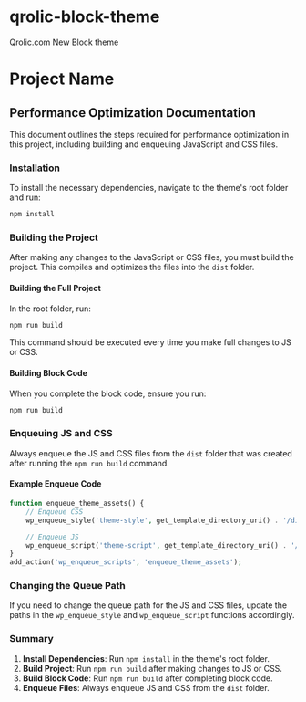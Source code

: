 # qrolic-block-theme
Qrolic.com New Block theme

# Project Name

## Performance Optimization Documentation

This document outlines the steps required for performance optimization in this project, including building and enqueuing JavaScript and CSS files.

### Installation

To install the necessary dependencies, navigate to the theme's root folder and run:

```bash
npm install
```

### Building the Project

After making any changes to the JavaScript or CSS files, you must build the project. This compiles and optimizes the files into the `dist` folder.

#### Building the Full Project

In the root folder, run:

```bash
npm run build
```

This command should be executed every time you make full changes to JS or CSS.

#### Building Block Code

When you complete the block code, ensure you run:

```bash
npm run build
```

### Enqueuing JS and CSS

Always enqueue the JS and CSS files from the `dist` folder that was created after running the `npm run build` command.

#### Example Enqueue Code

```php
function enqueue_theme_assets() {
    // Enqueue CSS
    wp_enqueue_style('theme-style', get_template_directory_uri() . '/dist/main.css', array(), '1.0.0', 'all');

    // Enqueue JS
    wp_enqueue_script('theme-script', get_template_directory_uri() . '/dist/main.js', array('jquery'), '1.0.0', true);
}
add_action('wp_enqueue_scripts', 'enqueue_theme_assets');
```

### Changing the Queue Path

If you need to change the queue path for the JS and CSS files, update the paths in the `wp_enqueue_style` and `wp_enqueue_script` functions accordingly.

### Summary

1. **Install Dependencies**: Run `npm install` in the theme's root folder.
2. **Build Project**: Run `npm run build` after making changes to JS or CSS.
3. **Build Block Code**: Run `npm run build` after completing block code.
4. **Enqueue Files**: Always enqueue JS and CSS from the `dist` folder.


